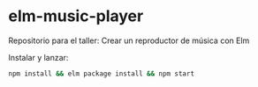 # elm-music-player
Repositorio para el taller: Crear un reproductor de música con Elm

Instalar y lanzar:
```sh
npm install && elm package install && npm start
```
